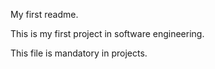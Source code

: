 My first readme.


This is my first project in software engineering.


This file is mandatory in projects.

